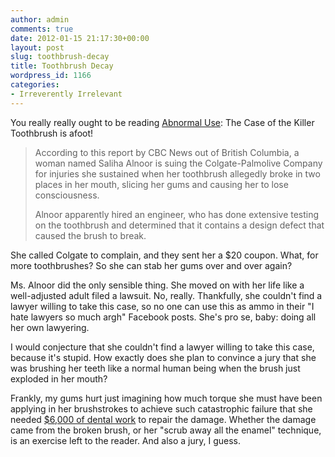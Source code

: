 ```yaml
---
author: admin
comments: true
date: 2012-01-15 21:17:30+00:00
layout: post
slug: toothbrush-decay
title: Toothbrush Decay
wordpress_id: 1166
categories:
- Irreverently Irrelevant
---
```


You really really ought to be reading [Abnormal Use](http://abnormaluse.com/2012/01/the-case-of-the-killer-toothbrush.html): The Case of the Killer Toothbrush is afoot!

> According to this report by CBC News out of British Columbia, a woman named Saliha Alnoor is suing the Colgate-Palmolive Company for injuries she sustained when her toothbrush allegedly broke in two places in her mouth, slicing her gums and causing her to lose consciousness.
>
> Alnoor apparently hired an engineer, who has done extensive testing on the toothbrush and determined that it contains a design defect that caused the brush to break.

She called Colgate to complain, and they sent her a $20 coupon. What, for more toothbrushes? So she can stab her gums over and over again?

Ms. Alnoor did the only sensible thing. She moved on with her life like a well-adjusted adult filed a lawsuit. No, really. Thankfully, she couldn't find a lawyer willing to take this case, so no one can use this as ammo in their "I hate lawyers so much argh" Facebook posts. She's pro se, baby: doing all her own lawyering.

I would conjecture that she couldn't find a lawyer willing to take this case, because it's stupid. How exactly does she plan to convince a jury that she was brushing her teeth like a normal human being when the brush just exploded in her mouth? 

Frankly, my gums hurt just imagining how much torque she must have been applying in her brushstrokes to achieve such catastrophic failure that she needed [$6,000 of dental work](http://www.cbc.ca/news/canada/british-columbia/story/2012/01/03/bc-broken-toothbrush-lawsuit.html) to repair the damage. Whether the damage came from the broken brush, or her "scrub away all the enamel" technique, is an exercise left to the reader. And also a jury, I guess.



